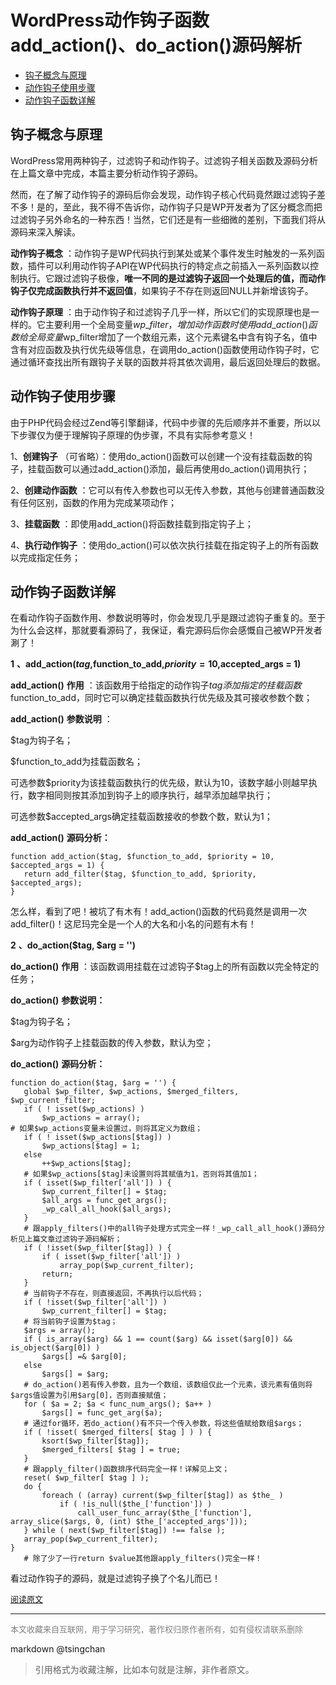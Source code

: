 WordPress动作钩子函数add\_action()、do\_action()源码解析
===========================================================



- [钩子概念与原理](#钩子概念与原理)
- [动作钩子使用步骤](#动作钩子使用步骤)
- [动作钩子函数详解](#动作钩子函数详解)


## 钩子概念与原理

WordPress常用两种钩子，过滤钩子和动作钩子。过滤钩子相关函数及源码分析在上篇文章中完成，本篇主要分析动作钩子源码。



然而，在了解了动作钩子的源码后你会发现，动作钩子核心代码竟然跟过滤钩子差不多！是的，至此，我不得不告诉你，动作钩子只是WP开发者为了区分概念而把过滤钩子另外命名的一种东西！当然，它们还是有一些细微的差别，下面我们将从源码来深入解读。



**动作钩子概念** ：动作钩子是WP代码执行到某处或某个事件发生时触发的一系列函数，插件可以利用动作钩子API在WP代码执行的特定点之前插入一系列函数以控制执行。它跟过滤钩子极像，**唯一不同的是过滤钩子返回一个处理后的值，而动作钩子仅完成函数执行并不返回值**，如果钩子不存在则返回NULL并新增该钩子。



**动作钩子原理** ：由于动作钩子和过滤钩子几乎一样，所以它们的实现原理也是一样的。它主要利用一个全局变量$wp\_filter，增加动作函数时使用add\_action()函数给全局变量$wp\_filter增加了一个数组元素，这个元素键名中含有钩子名，值中含有对应函数及执行优先级等信息，在调用do\_action()函数使用动作钩子时，它通过循环查找出所有跟钩子关联的函数并将其依次调用，最后返回处理后的数据。



## 动作钩子使用步骤


由于PHP代码会经过Zend等引擎翻译，代码中步骤的先后顺序并不重要，所以以下步骤仅为便于理解钩子原理的伪步骤，不具有实际参考意义！

1、**创建钩子** （可省略）：使用do\_action()函数可以创建一个没有挂载函数的钩子，挂载函数可以通过add\_action()添加，最后再使用do\_action()调用执行；

2、**创建动作函数** ：它可以有传入参数也可以无传入参数，其他与创建普通函数没有任何区别，函数的作用为完成某项动作；

3、**挂载函数** ：即使用add\_action()将函数挂载到指定钩子上；

4、**执行动作钩子** ：使用do\_action()可以依次执行挂载在指定钩子上的所有函数以完成指定任务；



## 动作钩子函数详解


在看动作钩子函数作用、参数说明等时，你会发现几乎是跟过滤钩子重复的。至于为什么会这样，那就要看源码了，我保证，看完源码后你会感慨自己被WP开发者涮了！

**1** **、add\_action($tag,$function\_to\_add,$priority = 10,$accepted\_args = 1)**

**add\_action()** **作用** ：该函数用于给指定的动作钩子$tag添加指定的挂载函数$function\_to\_add，同时它可以确定挂载函数执行优先级及其可接收参数个数；

**add\_action()** **参数说明** ：

$tag为钩子名；

$function\_to\_add为挂载函数名；

可选参数$priority为该挂载函数执行的优先级，默认为10，该数字越小则越早执行，数字相同则按其添加到钩子上的顺序执行，越早添加越早执行；

可选参数$accepted\_args确定挂载函数接收的参数个数，默认为1；

**add\_action()** **源码分析：**

 ```
function add_action($tag, $function_to_add, $priority = 10, $accepted_args = 1) {
    return add_filter($tag, $function_to_add, $priority, $accepted_args);
}

```


怎么样，看到了吧！被坑了有木有！add\_action()函数的代码竟然是调用一次add\_filter()！这尼玛完全是一个人的大名和小名的问题有木有！


**2** **、do\_action($tag, $arg = '')**

**do\_action()** **作用** ：该函数调用挂载在过滤钩子$tag上的所有函数以完全特定的任务；

**do\_action()** **参数说明：**

$tag为钩子名；

$arg为动作钩子上挂载函数的传入参数，默认为空；

**do\_action()** **源码分析：**

 ```
function do_action($tag, $arg = '') {
    global $wp_filter, $wp_actions, $merged_filters, $wp_current_filter;
    if ( ! isset($wp_actions) )
        $wp_actions = array();
# 如果$wp_actions变量未设置过，则将其定义为数组；
    if ( ! isset($wp_actions[$tag]) )
        $wp_actions[$tag] = 1;
    else
        ++$wp_actions[$tag];
    # 如果$wp_actions[$tag]未设置则将其赋值为1，否则将其值加1；
    if ( isset($wp_filter['all']) ) {
        $wp_current_filter[] = $tag;
        $all_args = func_get_args();
        _wp_call_all_hook($all_args);
    }
    # 跟apply_filters()中的all钩子处理方式完全一样！_wp_call_all_hook()源码分析见上篇文章过滤钩子源码解析；
    if ( !isset($wp_filter[$tag]) ) {
        if ( isset($wp_filter['all']) )
            array_pop($wp_current_filter);
        return;
    }
    # 当前钩子不存在，则直接返回，不再执行以后代码；
    if ( !isset($wp_filter['all']) )
        $wp_current_filter[] = $tag;
    # 将当前钩子设置为$tag；
    $args = array();
    if ( is_array($arg) && 1 == count($arg) && isset($arg[0]) && is_object($arg[0]) )
        $args[] =& $arg[0];
    else
        $args[] = $arg;
    # do_action()若有传入参数，且为一个数组，该数组仅此一个元素，该元素有值则将$args值设置为引用$arg[0]，否则直接赋值；
    for ( $a = 2; $a < func_num_args(); $a++ )
        $args[] = func_get_arg($a);
    # 通过for循环，若do_action()有不只一个传入参数，将这些值赋给数组$args；
    if ( !isset( $merged_filters[ $tag ] ) ) {
        ksort($wp_filter[$tag]);
        $merged_filters[ $tag ] = true;
    }
    # 跟apply_filter()函数排序代码完全一样！详解见上文；
    reset( $wp_filter[ $tag ] );
    do {
        foreach ( (array) current($wp_filter[$tag]) as $the_ )
            if ( !is_null($the_['function']) )
                call_user_func_array($the_['function'], array_slice($args, 0, (int) $the_['accepted_args']));
    } while ( next($wp_filter[$tag]) !== false );
    array_pop($wp_current_filter);
}
    # 除了少了一行return $value其他跟apply_filters()完全一样！

```

看过动作钩子的源码，就是过滤钩子换了个名儿而已！

<font size=2 color=grey>[阅读原文](https://www.cnblogs.com/huangcong/p/4773993.html)</font>


----
<font size=2 color='grey'>本文收藏来自互联网，用于学习研究，著作权归原作者所有，如有侵权请联系删除</font>

markdown @tsingchan 

> 引用格式为收藏注解，比如本句就是注解，非作者原文。
